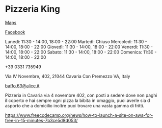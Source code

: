 # Pizzeria King 

[Maps](https://www.google.com/maps/place/Pizzeria+The+King/@45.697671,8.8057484,17z/data=!4m14!1m8!3m7!1s0x4786883d772208a3:0x6ac984176626c032!2sPizzeria+The+King!8m2!3d45.6976702!4d8.8057877!14m1!1BCgIYIA!3m4!1s0x4786883d772208a3:0x6ac984176626c032!8m2!3d45.6976702!4d8.8057877)

[Facebook](https://www.facebook.com/pages/category/Pizza-Place/Pizzeria-The-king-164883336892165/)

Lunedì:
11:30 - 14:00, 18:00 - 22:00
Martedì:
Chiuso
Mercoledì:
11:30 - 14:00, 18:00 - 22:00
Giovedì:
11:30 - 14:00, 18:00 - 22:00
Venerdì:
11:30 - 14:00, 18:00 - 22:00
Sabato:
11:30 - 14:00, 18:00 - 22:00
Domenica:
11:30 - 14:00, 18:00 - 22:00


+39 0331 735949

Via IV Novembre, 402, 21044 Cavaria Con Premezzo VA, Italy

baffo.63@alice.it

Pizzeria in Cavaria via 4 novembre 402, con posti a sedere dove non paghi il coperto e hai sempre ogni pizza la bibita in omaggio, puoi averle sia d asporto che a domicilio inoltre puoi trovare una vasta gamma di fritti.


https://www.freecodecamp.org/news/how-to-launch-a-site-on-aws-for-free-in-15-minutes-7b3ce5d8d053/